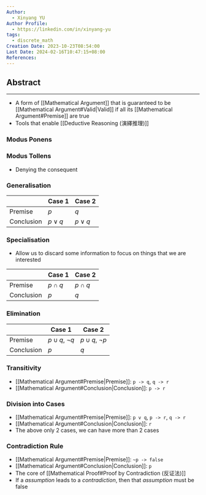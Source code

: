 ```yaml
---
Author:
  - Xinyang YU
Author Profile:
  - https://linkedin.com/in/xinyang-yu
tags:
  - discrete_math
Creation Date: 2023-10-23T08:54:00
Last Date: 2024-02-16T10:47:15+08:00
References: 
---
```

## Abstract
---
- A form of [[Mathematical Argument]] that is guaranteed to be [[Mathematical Argument#Valid|Valid]] if all its [[Mathematical Argument#Premise]] are true
- Tools that enable [[Deductive Reasoning (演繹推理)]]


### Modus Ponens
### Modus Tollens
- Denying the consequent
### Generalisation

|  | Case 1 | Case 2 |
| ---- | ---- | ---- |
| Premise | $p$ | $q$ |
| Conclusion | $p \lor q$ | $p \lor q$ |

### Specialisation 
- Allow us to discard some information to focus on things that we are interested

|  | Case 1 | Case 2 |
| ---- | ---- | ---- |
| Premise | $p \cap q$ | $p \cap q$ |
| Conclusion | $p$ | $q$ |

### Elimination

|  | Case 1 | Case 2 |
| ---- | ---- | ---- |
| Premise | $p \cup q$, $\neg q$ | $p\cup q$, $\neg p$ |
| Conclusion | $p$ | $q$ |

### Transitivity
- [[Mathematical Argument#Premise|Premise]]: `p -> q`, `q -> r`
- [[Mathematical Argument#Conclusion|Conclusion]]: `p -> r`
### Division into Cases
- [[Mathematical Argument#Premise|Premise]]: `p v q`, `p -> r`, `q -> r`
- [[Mathematical Argument#Conclusion|Conclusion]]: `r`
- The above only 2 cases, we can have more than 2 cases
### Contradiction Rule
- [[Mathematical Argument#Premise|Premise]]: `~p -> false`
- [[Mathematical Argument#Conclusion|Conclusion]]: `p`
- The core of [[Mathematical Proof#Proof by Contradiction (反证法)]]
- If a *assumption* leads to a *contradiction*, then that *assumption* must be false
